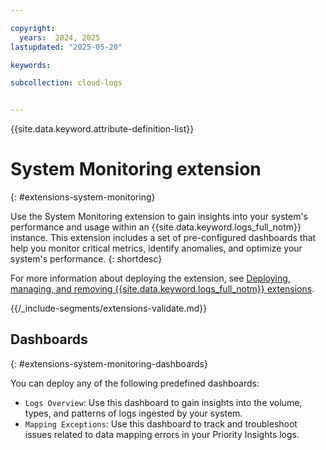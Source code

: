```yaml
---

copyright:
  years:  2024, 2025
lastupdated: "2025-05-20"

keywords:

subcollection: cloud-logs


---
```


{{site.data.keyword.attribute-definition-list}}


# System Monitoring extension
{: #extensions-system-monitoring}

Use the System Monitoring extension to gain insights into your system's performance and usage within an {{site.data.keyword.logs_full_notm}} instance. This extension includes a set of pre-configured dashboards that help you monitor critical metrics, identify anomalies, and optimize your system's performance.
{: shortdesc}


For more information about deploying the extension, see [Deploying, managing, and removing {{site.data.keyword.logs_full_notm}} extensions](/docs/cloud-logs?topic=cloud-logs-extensions-mgmt).



{{/_include-segments/extensions-validate.md}}

## Dashboards
{: #extensions-system-monitoring-dashboards}

You can deploy any of the following predefined dashboards:
- `Logs Overview`: Use this dashboard to gain insights into the volume, types, and patterns of logs ingested by your system.
- `Mapping Exceptions`: Use this dashboard to track and troubleshoot issues related to data mapping errors in your Priority Insights logs.
